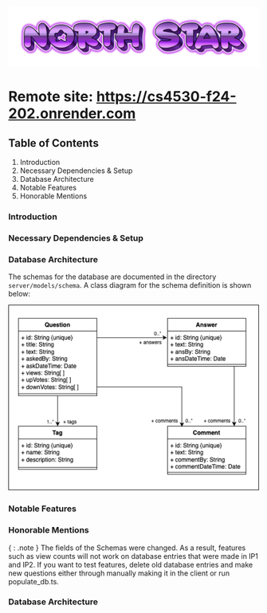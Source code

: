 ![Logo](north-star-logo.png)
# Remote site: https://cs4530-f24-202.onrender.com


## Table of Contents
1. Introduction
2. Necessary Dependencies & Setup
3. Database Architecture
4. Notable Features
5. Honorable Mentions

### Introduction

### Necessary Dependencies & Setup

### Database Architecture
The schemas for the database are documented in the directory `server/models/schema`.
A class diagram for the schema definition is shown below:

![Class Diagram](class-diagram.png)


### Notable Features

### Honorable Mentions



{ : .note } The fields of the Schemas were changed. As a result, features such as view counts will not work on database entries that were made in IP1 and IP2. If you want to test features, delete old database entries and make new questions either through manually making it in the client or run populate_db.ts.

### Database Architecture

